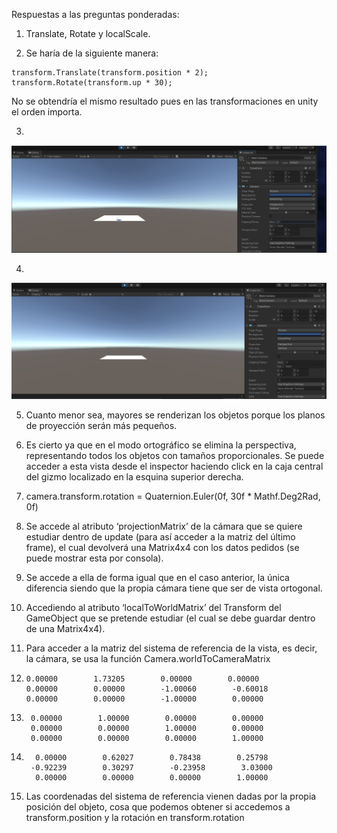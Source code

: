 ﻿Respuestas a las preguntas ponderadas:


1. Translate, Rotate y localScale.


2. Se haría de la siguiente manera:

```
transform.Translate(transform.position * 2);
transform.Rotate(transform.up * 30);
```

No se obtendría el mismo resultado pues en las transformaciones en unity el orden importa.

3. 
![img3](img/ej3.png)

4. 
![img4](img/ej4.png)

5. Cuanto menor sea, mayores se renderizan los objetos porque los planos de proyección serán más pequeños.

6. Es cierto ya que en el modo ortográfico se elimina la perspectiva, representando todos los objetos con tamaños proporcionales. Se puede acceder a esta vista desde el inspector haciendo click en la caja central del gizmo localizado en la esquina superior derecha. 

7. camera.transform.rotation = Quaternion.Euler(0f, 30f * Mathf.Deg2Rad, 0f)

8. Se accede al atributo ‘projectionMatrix’ de la cámara que se quiere estudiar dentro de update (para así acceder a la matriz del último frame), el cual devolverá una Matrix4x4 con los datos pedidos (se puede mostrar esta por consola).

9. Se accede a ella de forma igual que en el caso anterior, la única diferencia siendo que la propia cámara tiene que ser de vista ortogonal.

10. Accediendo al atributo ‘localToWorldMatrix’ del Transform del GameObject que se pretende estudiar (el cual se debe guardar dentro de una Matrix4x4).

11. Para acceder a la matriz del sistema de referencia de la vista, es decir, la cámara, se usa la función Camera.worldToCameraMatrix

12.   ``` 0.97428        0.00000        0.00000        0.00000
      0.00000        1.73205        0.00000        0.00000
      0.00000        0.00000        -1.00060        -0.60018
      0.00000        0.00000        -1.00000        0.00000
      ```

13.  ```1.00000        0.00000        0.00000        0.00000
      0.00000        1.00000        0.00000        0.00000
      0.00000        0.00000        1.00000        0.00000
      0.00000        0.00000        0.00000        1.00000
     ```
14. ```-0.38625        -0.72351        0.57214        -2.40000
      0.00000        0.62027        0.78438        0.25798
     -0.92239        0.30297        -0.23958        3.03000
      0.00000        0.00000        0.00000        1.00000
      ```
15. Las coordenadas del sistema de referencia vienen dadas por la propia posición del objeto, cosa que podemos obtener si accedemos a transform.position y la rotación en transform.rotation